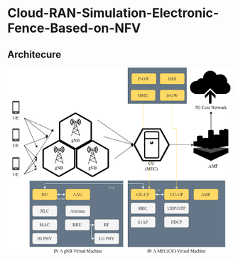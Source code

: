 # Cloud-RAN-Simulation-Electronic-Fence-Based-on-NFV

## Architecure

![UE Access to Core Network](Document/img/Arcitecture_2.drawio.png)
